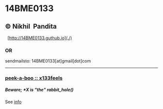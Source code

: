 # 14BME0133
© Nikhil  Pandita
   
   
---
   
[http://14BME0133.guthub.io](./)

### OR

sendmailsto: 14BME0133[at]gmail[dot]com


---

### [peek-a-boo :: x133feels](/images/screeny_x0x.png)

##### Beware; \*X is "the" rabbit_hole()


See [info](/info.md)
